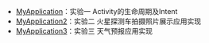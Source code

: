 - [MyApplication](/android/MyApplication/)：实验一 Activity的生命周期及Intent
- [MyApplication2](/android/MyApplication2/)：实验二 火星探测车拍摄照片展示应用实现
- [MyApplication3](/android/MyApplication3/)：实验三 天气预报应用实现